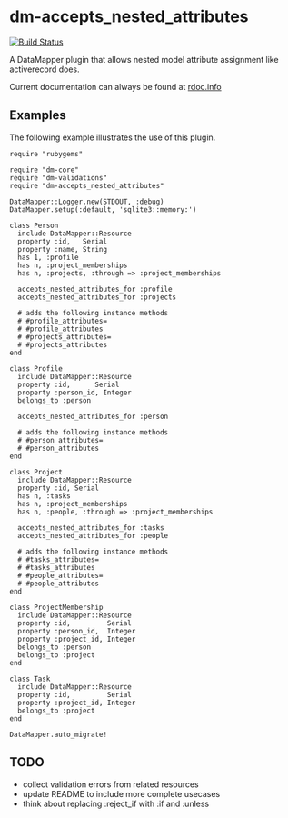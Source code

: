 # dm-accepts_nested_attributes

[![Build Status](https://travis-ci.org/snusnu/dm-accepts_nested_attributes.png?branch=release-1.2)](https://travis-ci.org/snusnu/dm-accepts_nested_attributes)

A DataMapper plugin that allows nested model attribute assignment like activerecord does.

Current documentation can always be found at [rdoc.info](http://rdoc.info/projects/snusnu/dm-accepts_nested_attributes)

## Examples

The following example illustrates the use of this plugin.

    require "rubygems"

    require "dm-core"
    require "dm-validations"
    require "dm-accepts_nested_attributes"

    DataMapper::Logger.new(STDOUT, :debug)
    DataMapper.setup(:default, 'sqlite3::memory:')

    class Person
      include DataMapper::Resource
      property :id,   Serial
      property :name, String
      has 1, :profile
      has n, :project_memberships
      has n, :projects, :through => :project_memberships

      accepts_nested_attributes_for :profile
      accepts_nested_attributes_for :projects

      # adds the following instance methods
      # #profile_attributes=
      # #profile_attributes
      # #projects_attributes=
      # #projects_attributes
    end

    class Profile
      include DataMapper::Resource
      property :id,      Serial
      property :person_id, Integer
      belongs_to :person

      accepts_nested_attributes_for :person

      # adds the following instance methods
      # #person_attributes=
      # #person_attributes
    end

    class Project
      include DataMapper::Resource
      property :id, Serial
      has n, :tasks
      has n, :project_memberships
      has n, :people, :through => :project_memberships

      accepts_nested_attributes_for :tasks
      accepts_nested_attributes_for :people

      # adds the following instance methods
      # #tasks_attributes=
      # #tasks_attributes
      # #people_attributes=
      # #people_attributes
    end

    class ProjectMembership
      include DataMapper::Resource
      property :id,         Serial
      property :person_id,  Integer
      property :project_id, Integer
      belongs_to :person
      belongs_to :project
    end

    class Task
      include DataMapper::Resource
      property :id,         Serial
      property :project_id, Integer
      belongs_to :project
    end

    DataMapper.auto_migrate!

## TODO

* collect validation errors from related resources
* update README to include more complete usecases
* think about replacing :reject_if with :if and :unless
